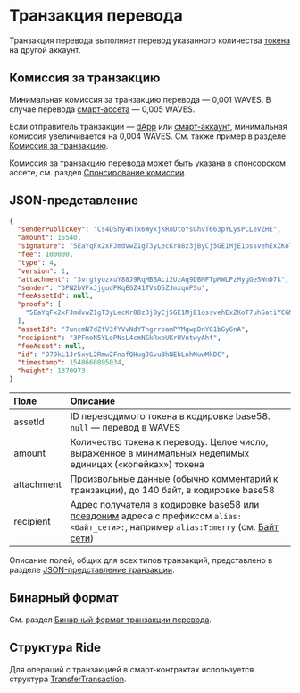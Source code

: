 # Транзакция перевода

Транзакция перевода выполняет перевод указанного количества [токена](/ru/blockchain/token/) на другой аккаунт.

## Комиссия за транзакцию

Минимальная комиссия за транзакцию перевода — 0,001 WAVES. В случае перевода [смарт-ассета](/ru/blockchain/token/smart-asset) — 0,005 WAVES.

Если отправитель транзакции —  [dApp](/ru/blockchain/account/dapp) или [смарт-аккаунт](/ru/blockchain/account/smart-account), минимальная комиссия увеличивается на 0,004 WAVES. См. также пример в разделе [Комиссия за транзакцию](/ru/blockchain/transaction/transaction-fee).

Комиссия за транзакцию перевода может быть указана в спонсорском ассете, см. раздел [Спонсирование комиссии](/ru/blockchain/waves-protocol/sponsored-fee).

## JSON-представление

```json
{
  "senderPublicKey": "Cs4DShy4nTx6WyxjKRoDtoYsGhvT663pYLysPCLeVZHE",
  "amount": 15540,
  "signature": "5EaYqFx2xFJmdvwZ1gT3yLecKr88z3jByCj5GE1MjE1ossvehExZKoT7uhGatiYCGM9Co8iUR8Q5ce52XDmno3rn",
  "fee": 100000,
  "type": 4,
  "version": 1,
  "attachment": "3vrgtyozxuY88J9RqMBBAci2UzAq9DBMFTpMWLPzMygGeSWnD7k",
  "sender": "3PN2bVFxJjgudPKqEGZ41TVsD5ZJmxqnPSu",
  "feeAssetId": null,
  "proofs": [
    "5EaYqFx2xFJmdvwZ1gT3yLecKr88z3jByCj5GE1MjE1ossvehExZKoT7uhGatiYCGM9Co8iUR8Q5ce52XDmno3rn"
  ],
  "assetId": "7uncmN7dZfV3fYVvNdYTngrrbamPYMgwpDnYG1bGy6nA",
  "recipient": "3PFmoN5YLoPNsL4cmNGkRxbUKrUVntwyAhf",
  "feeAsset": null,
  "id": "D79kL1Jr5xyL2Rmw2FnafQHugJGvuBhNEbLnhMuwMkDC",
  "timestamp": 1548660895034,
  "height": 1370973
}
```

| Поле | Описание |
| :--- | :--- |
| assetId | ID переводимого токена в кодировке base58. `null` — перевод в WAVES |
| amount | Количество токена к переводу. Целое число, выраженное в минимальных неделимых единицах («копейках») токена |
| attachment | Произвольные данные (обычно комментарий к транзакции), до 140 байт, в кодировке base58 |
| recipient | Адрес получателя в кодировке base58 или [псевдоним](/ru/blockchain/account/alias) адреса c префиксом `alias:<байт_сети>:`, например `alias:T:merry` (см. [Байт сети](/ru/blockchain/blockchain-network/#байт-сети)) |

Описание полей, общих для всех типов транзакций, представлено в разделе [JSON-представление транзакции](/ru/blockchain/transaction/#json-представление-транзакции).

## Бинарный формат

См. раздел [Бинарный формат транзакции перевода](/ru/blockchain/binary-format/transaction-binary-format/transfer-transaction-binary-format).

## Структура Ride

Для операций с транзакцией в смарт-контрактах используется структура [TransferTransaction](/ru/ride/structures/transaction-structures/transfer-transaction).
